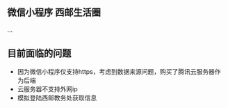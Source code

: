 ## 微信小程序 西邮生活圈
...

## 目前面临的问题
- 因为微信小程序仅支持https，考虑到数据来源问题，购买了腾讯云服务器作为后端
- 云服务器不支持外网ip
- 模拟登陆西邮教务处获取信息



